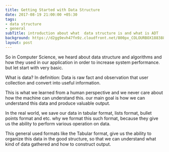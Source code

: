 ```yaml
---
title: Getting Started with Data Structure
date: 2017-08-19 21:00:00 +05:30
tags:
- data structure
- general
subTitle: introduction about what  data structure is and what is ADT
background: https://d2gg9evh47fn9z.cloudfront.net/800px_COLOURBOX18838881.jpg
layout: post
---
```


So in Computer Science, we heard about data structure and algorithms and how they used in our application in order to increase system performance. but let start with very basic. 

What is data?
In definition: Data is raw fact and observation that user collection and convert into useful information.

This is what we learned from a human perspective and we never care about how the machine can understand this. our main goal is how we can understand this data and produce valuable output.

In the real world, we save our data in tabular format, lists format, bullet points format and etc. why we format this such format, because they give us the ability to perform various operation on data.

This general used formats like the Tabular format, give us the ability to organize this data in the good structure, so that we can understand what kind of data gathered and how to construct output.
